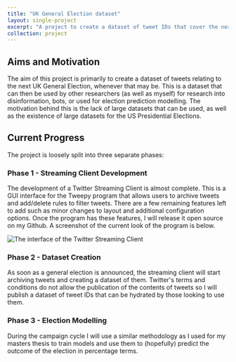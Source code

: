 ```yaml
---
title: "UK General Election dataset"
layout: single-project
excerpt: "A project to create a dataset of tweet IDs that cover the next UK General Election"
collection: project
---
```


## Aims and Motivation

The aim of this project is primarily to create a dataset of tweets relating to the next UK General Election, whenever that may be. This is a dataset that can then be used by other researchers (as well as myself) for research into disinformation, bots, or used for election prediction modelling.
The motivation behind this is the lack of large datasets that can be used, as well as the existence of large datasets for the US Presidential Elections.

## Current Progress

The project is loosely split into three separate phases:

### Phase 1 - Streaming Client Development

The development of a Twitter Streaming Client is almost complete. This is a GUI interface for the Tweepy program that allows users to archive tweets and add/delete rules to filter tweets. There are a few remaining features left to add such as minor changes to layout and additional configuration options. Once the program has these features, I will release it open source on my Github. A screenshot of the current look of the program is below.

![The interface of the Twitter Streaming Client](http://www.calvinkarpenko.com/images/election-twitter-streaming-client.png)

### Phase 2 - Dataset Creation

As soon as a general election is announced, the streaming client will start archiving tweets and creating a dataset of them. Twitter's terms and conditions do not allow the publication of the contents of tweets so I will publish a dataset of tweet IDs that can be hydrated by those looking to use them. 

### Phase 3 - Election Modelling

During the campaign cycle I will use a similar methodology as I used for my masters thesis to train models and use them to (hopefully) predict the outcome of the election in percentage terms. 